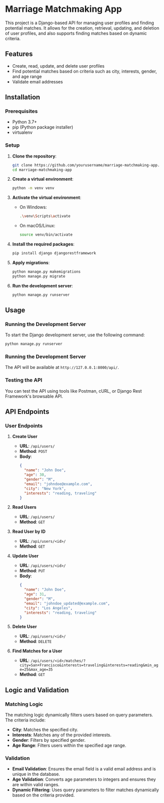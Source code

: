 # Marriage Matchmaking App

This project is a Django-based API for managing user profiles and finding potential matches. It allows for the creation, retrieval, updating, and deletion of user profiles, and also supports finding matches based on dynamic criteria.

## Features

- Create, read, update, and delete user profiles
- Find potential matches based on criteria such as city, interests, gender, and age range
- Validate email addresses

## Installation

### Prerequisites

- Python 3.7+
- pip (Python package installer)
- virtualenv

### Setup

1. **Clone the repository**:
    ```bash
    git clone https://github.com/yourusername/marriage-matchmaking-app.git
    cd marriage-matchmaking-app
    ```

2. **Create a virtual environment**:
    ```bash
    python -m venv venv
    ```

3. **Activate the virtual environment**:
    - On Windows:
      ```bash
      .\venv\Scripts\activate
      ```
    - On macOS/Linux:
      ```bash
      source venv/bin/activate
      ```

4. **Install the required packages**:
    ```bash
    pip install django djangorestframework
    ```

5. **Apply migrations**:
    ```bash
    python manage.py makemigrations
    python manage.py migrate
    ```

6. **Run the development server**:
    ```bash
    python manage.py runserver
    ```

## Usage

### Running the Development Server

To start the Django development server, use the following command:

```bash
python manage.py runserver
```
### Running the Development Server

The API will be available at `http://127.0.0.1:8000/api/`.

### Testing the API

You can test the API using tools like Postman, cURL, or Django Rest Framework's browsable API.

## API Endpoints

### User Endpoints

1. **Create User**
    - **URL**: `/api/users/`
    - **Method**: `POST`
    - **Body**:
      ```json
      {
        "name": "John Doe",
        "age": 30,
        "gender": "M",
        "email": "johndoe@example.com",
        "city": "New York",
        "interests": "reading, traveling"
      }
      ```

2. **Read Users**
    - **URL**: `/api/users/`
    - **Method**: `GET`

3. **Read User by ID**
    - **URL**: `/api/users/<id>/`
    - **Method**: `GET`

4. **Update User**
    - **URL**: `/api/users/<id>/`
    - **Method**: `PUT`
    - **Body**:
      ```json
      {
        "name": "John Doe",
        "age": 31,
        "gender": "M",
        "email": "johndoe_updated@example.com",
        "city": "Los Angeles",
        "interests": "reading, traveling"
      }
      ```

5. **Delete User**
    - **URL**: `/api/users/<id>/`
    - **Method**: `DELETE`

6. **Find Matches for a User**
    - **URL**: `/api/users/<id>/matches/?city=San+Francisco&interests=traveling&interests=reading&min_age=25&max_age=35`
    - **Method**: `GET`

## Logic and Validation

### Matching Logic

The matching logic dynamically filters users based on query parameters. The criteria include:

- **City**: Matches the specified city.
- **Interests**: Matches any of the provided interests.
- **Gender**: Filters by specified gender.
- **Age Range**: Filters users within the specified age range.

### Validation

- **Email Validation**: Ensures the email field is a valid email address and is unique in the database.
- **Age Validation**: Converts age parameters to integers and ensures they are within valid ranges.
- **Dynamic Filtering**: Uses query parameters to filter matches dynamically based on the criteria provided.
